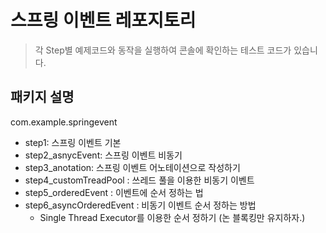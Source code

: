 # 스프링 이벤트 레포지토리
> 각 Step별 예제코드와 동작을 실행하여 콘솔에 확인하는 테스트 코드가 있습니다. 


## 패키지 설명
com.example.springevent
  - step1: 스프링 이벤트 기본
  - step2_asnycEvent: 스프링 이벤트 비동기
  - step3_anotation: 스프링 이벤트 어노테이션으로 작성하기
  - step4_customTreadPool : 쓰레드 풀을 이용한 비동기 이벤트 
  - step5_orderedEvent : 이벤트에 순서 정하는 법
  - step6_asyncOrderedEvent : 비동기 이벤트 순서 정하는 방법 
    - Single Thread Executor를 이용한 순서 정하기 (논 블록킹만 유지하자.)

